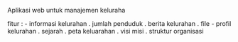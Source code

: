 Aplikasi web untuk manajemen keluraha 

fitur :
    - informasi kelurahan
        . jumlah penduduk
        . berita kelurahan
        . file
    - profil kelurahan
        . sejarah
        . peta keluarahan
        . visi misi 
        . struktur organisasi